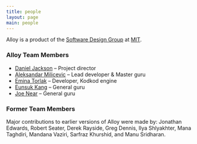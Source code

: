 ```yaml
---
title: people
layout: page
main: people
---
```



Alloy is a product of the [Software Design Group](http://sdg.csail.mit.edu) at [MIT](http://mit.edu).

### Alloy Team Members

* [Daniel Jackson](http://people.csail.mit.edu/dnj) – Project director
* [Aleksandar Milicevic](http://people.csail.mit.edu/aleks) – Lead developer & Master guru
* [Emina Torlak](http://people.csail.mit.edu/emina) – Developer, Kodkod engine
* [Eunsuk Kang](http://people.csail.mit.edu/eskang) – General guru
* [Joe Near](http://people.csail.mit.edu/jnear) – General guru

### Former Team Members

Major contributions to earlier versions of Alloy were made by: Jonathan Edwards, Robert Seater, Derek Rayside, Greg Dennis, Ilya Shlyakhter, Mana Taghdiri, Mandana Vaziri, Sarfraz Khurshid, and Manu Sridharan.

